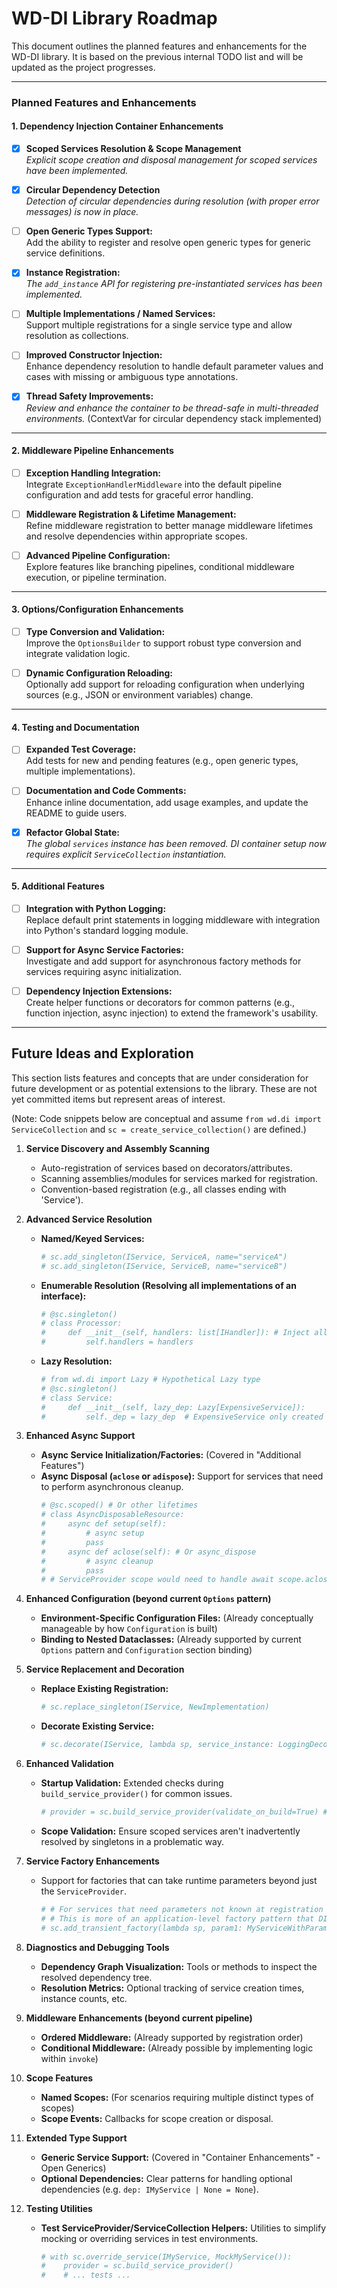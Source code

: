 # WD-DI Library Roadmap

This document outlines the planned features and enhancements for the WD-DI library. It is based on the previous internal TODO list and will be updated as the project progresses.

---

### Planned Features and Enhancements

#### 1. Dependency Injection Container Enhancements

- [x] **Scoped Services Resolution & Scope Management**  
  *Explicit scope creation and disposal management for scoped services have been implemented.*

- [x] **Circular Dependency Detection**  
  *Detection of circular dependencies during resolution (with proper error messages) is now in place.*

- [ ] **Open Generic Types Support:**  
  Add the ability to register and resolve open generic types for generic service definitions.

- [x] **Instance Registration:**  
  *The `add_instance` API for registering pre-instantiated services has been implemented.*

- [ ] **Multiple Implementations / Named Services:**  
  Support multiple registrations for a single service type and allow resolution as collections.

- [ ] **Improved Constructor Injection:**  
  Enhance dependency resolution to handle default parameter values and cases with missing or ambiguous type annotations.

- [x] **Thread Safety Improvements:**  
  *Review and enhance the container to be thread-safe in multi-threaded environments.* (ContextVar for circular dependency stack implemented)

---

#### 2. Middleware Pipeline Enhancements

- [ ] **Exception Handling Integration:**  
  Integrate `ExceptionHandlerMiddleware` into the default pipeline configuration and add tests for graceful error handling.

- [ ] **Middleware Registration & Lifetime Management:**  
  Refine middleware registration to better manage middleware lifetimes and resolve dependencies within appropriate scopes.

- [ ] **Advanced Pipeline Configuration:**  
  Explore features like branching pipelines, conditional middleware execution, or pipeline termination.

---

#### 3. Options/Configuration Enhancements

- [ ] **Type Conversion and Validation:**  
  Improve the `OptionsBuilder` to support robust type conversion and integrate validation logic.

- [ ] **Dynamic Configuration Reloading:**  
  Optionally add support for reloading configuration when underlying sources (e.g., JSON or environment variables) change.

---

#### 4. Testing and Documentation

- [ ] **Expanded Test Coverage:**  
  Add tests for new and pending features (e.g., open generic types, multiple implementations).

- [ ] **Documentation and Code Comments:**  
  Enhance inline documentation, add usage examples, and update the README to guide users.

- [x] **Refactor Global State:**  
  *The global `services` instance has been removed. DI container setup now requires explicit `ServiceCollection` instantiation.*

---

#### 5. Additional Features

- [ ] **Integration with Python Logging:**  
  Replace default print statements in logging middleware with integration into Python's standard logging module.

- [ ] **Support for Async Service Factories:**  
  Investigate and add support for asynchronous factory methods for services requiring async initialization.

- [ ] **Dependency Injection Extensions:**  
  Create helper functions or decorators for common patterns (e.g., function injection, async injection) to extend the framework's usability.

---

## Future Ideas and Exploration

This section lists features and concepts that are under consideration for future development or as potential extensions to the library. These are not yet committed items but represent areas of interest.

(Note: Code snippets below are conceptual and assume `from wd.di import ServiceCollection` and `sc = create_service_collection()` are defined.)

1.  **Service Discovery and Assembly Scanning**
    *   Auto-registration of services based on decorators/attributes.
    *   Scanning assemblies/modules for services marked for registration.
    *   Convention-based registration (e.g., all classes ending with 'Service').

2.  **Advanced Service Resolution**
    *   **Named/Keyed Services:**
        ```python
        # sc.add_singleton(IService, ServiceA, name="serviceA")
        # sc.add_singleton(IService, ServiceB, name="serviceB")
        ```
    *   **Enumerable Resolution (Resolving all implementations of an interface):**
        ```python
        # @sc.singleton()
        # class Processor:
        #     def __init__(self, handlers: list[IHandler]): # Inject all IHandler implementations
        #         self.handlers = handlers
        ```
    *   **Lazy Resolution:**
        ```python
        # from wd.di import Lazy # Hypothetical Lazy type
        # @sc.singleton()
        # class Service:
        #     def __init__(self, lazy_dep: Lazy[ExpensiveService]):
        #         self._dep = lazy_dep  # ExpensiveService only created when self._dep.value is accessed
        ```

3.  **Enhanced Async Support**
    *   **Async Service Initialization/Factories:** (Covered in "Additional Features")
    *   **Async Disposal (`aclose` or `adispose`):** Support for services that need to perform asynchronous cleanup.
        ```python
        # @sc.scoped() # Or other lifetimes
        # class AsyncDisposableResource:
        #     async def setup(self):
        #         # async setup
        #         pass
        #     async def aclose(self): # Or async_dispose
        #         # async cleanup
        #         pass
        # # ServiceProvider scope would need to handle await scope.aclose()
        ```

4.  **Enhanced Configuration (beyond current `Options` pattern)**
    *   **Environment-Specific Configuration Files:** (Already conceptually manageable by how `Configuration` is built)
    *   **Binding to Nested Dataclasses:** (Already supported by current `Options` pattern and `Configuration` section binding)

5.  **Service Replacement and Decoration**
    *   **Replace Existing Registration:**
        ```python
        # sc.replace_singleton(IService, NewImplementation)
        ```
    *   **Decorate Existing Service:**
        ```python
        # sc.decorate(IService, lambda sp, service_instance: LoggingDecorator(service_instance, sp.get_service(ILogger)))
        ```

6.  **Enhanced Validation**
    *   **Startup Validation:** Extended checks during `build_service_provider()` for common issues.
        ```python
        # provider = sc.build_service_provider(validate_on_build=True) # Check for missing dependencies, certain circular refs
        ```
    *   **Scope Validation:** Ensure scoped services aren't inadvertently resolved by singletons in a problematic way.

7.  **Service Factory Enhancements**
    *   Support for factories that can take runtime parameters beyond just the `ServiceProvider`.
        ```python
        # # For services that need parameters not known at registration time
        # # This is more of an application-level factory pattern that DI can help construct.
        # sc.add_transient_factory(lambda sp, param1: MyServiceWithParams(sp.get_service(IDependency), param1))
        ```

8.  **Diagnostics and Debugging Tools**
    *   **Dependency Graph Visualization:** Tools or methods to inspect the resolved dependency tree.
    *   **Resolution Metrics:** Optional tracking of service creation times, instance counts, etc.

9.  **Middleware Enhancements (beyond current pipeline)**
    *   **Ordered Middleware:** (Already supported by registration order)
    *   **Conditional Middleware:** (Already possible by implementing logic within `invoke`)

10. **Scope Features**
    *   **Named Scopes:** (For scenarios requiring multiple distinct types of scopes)
    *   **Scope Events:** Callbacks for scope creation or disposal.

11. **Extended Type Support**
    *   **Generic Service Support:** (Covered in "Container Enhancements" - Open Generics)
    *   **Optional Dependencies:** Clear patterns for handling optional dependencies (e.g. `dep: IMyService | None = None`).

12. **Testing Utilities**
    *   **Test ServiceProvider/ServiceCollection Helpers:** Utilities to simplify mocking or overriding services in test environments.
        ```python
        # with sc.override_service(IMyService, MockMyService()):
        #    provider = sc.build_service_provider()
        #    # ... tests ...
        ``` 